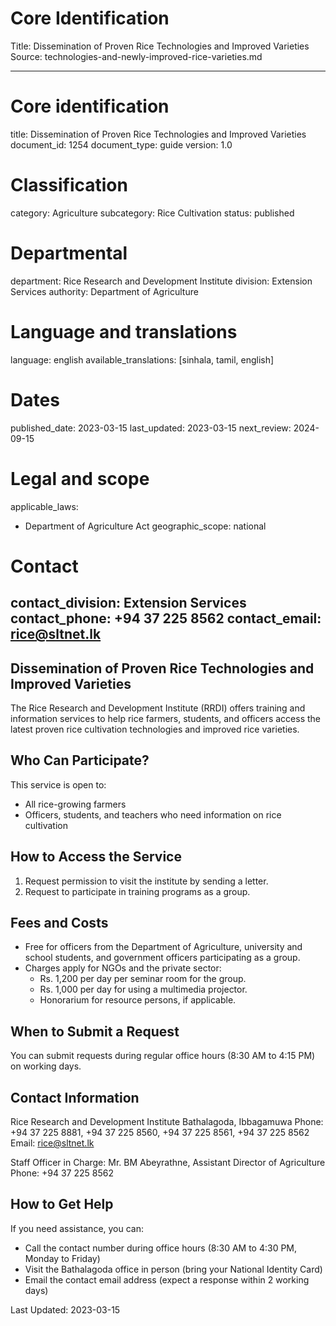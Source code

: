 # Core Identification
Title: Dissemination of Proven Rice Technologies and Improved Varieties
Source: technologies-and-newly-improved-rice-varieties.md

---
# Core identification
title: Dissemination of Proven Rice Technologies and Improved Varieties
document_id: 1254
document_type: guide
version: 1.0

# Classification
category: Agriculture
subcategory: Rice Cultivation
status: published

# Departmental
department: Rice Research and Development Institute
division: Extension Services
authority: Department of Agriculture

# Language and translations
language: english
available_translations: [sinhala, tamil, english]

# Dates
published_date: 2023-03-15
last_updated: 2023-03-15
next_review: 2024-09-15

# Legal and scope
applicable_laws:
 - Department of Agriculture Act
geographic_scope: national

# Contact
contact_division: Extension Services
contact_phone: +94 37 225 8562
contact_email: rice@sltnet.lk
---

## Dissemination of Proven Rice Technologies and Improved Varieties

The Rice Research and Development Institute (RRDI) offers training and information services to help rice farmers, students, and officers access the latest proven rice cultivation technologies and improved rice varieties.

## Who Can Participate?

This service is open to:
- All rice-growing farmers
- Officers, students, and teachers who need information on rice cultivation

## How to Access the Service

1. Request permission to visit the institute by sending a letter.
2. Request to participate in training programs as a group.

## Fees and Costs

- Free for officers from the Department of Agriculture, university and school students, and government officers participating as a group.
- Charges apply for NGOs and the private sector:
    - Rs. 1,200 per day per seminar room for the group.
    - Rs. 1,000 per day for using a multimedia projector.
    - Honorarium for resource persons, if applicable.

## When to Submit a Request

You can submit requests during regular office hours (8:30 AM to 4:15 PM) on working days.

## Contact Information

Rice Research and Development Institute
Bathalagoda, Ibbagamuwa
Phone: +94 37 225 8881, +94 37 225 8560, +94 37 225 8561, +94 37 225 8562
Email: rice@sltnet.lk

Staff Officer in Charge: 
Mr. BM Abeyrathne, Assistant Director of Agriculture
Phone: +94 37 225 8562

## How to Get Help

If you need assistance, you can:
- Call the contact number during office hours (8:30 AM to 4:30 PM, Monday to Friday)
- Visit the Bathalagoda office in person (bring your National Identity Card)
- Email the contact email address (expect a response within 2 working days)

Last Updated: 2023-03-15